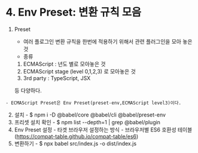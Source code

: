 # 4. Env Preset: 변환 규칙 모음

  1. Preset
     - 여러 플로그인 변환 규칙을 한번에 적용하기 위해서 관련 플러그인을 모아 놓은 것
     - 종류
      1. ECMAScript : 년도 별로 모아놓은 것
      2. ECMAScript stage (level 0,1,2,3) 로 모아놓은 것
      3. 3rd party : TypeScript, JSX
      
      등 다양하다.

    - ECMAScript Preset은 Env Preset(preset-env,ECMAScript level3)이다.
  2. 설치
    - $ npm i -D @babel/core @babel/cli @babel/preset-env
  3. 프리셋 설치 확인
    - $ npm list --depth=1 | grep @babel/plugin
  4. Env Preset 설정
    - 타겟 브라우저 설정하는 방식
    - 브라우저별 ES6 호환성 테이블(https://compat-table.github.io/compat-table/es6)
  5. 변환하기
    - $ npx babel src/index.js -o dist/index.js